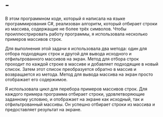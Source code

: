 # -
В этом программном коде, который я написала на языке программирования C#, реализован алгоритм, который отбирает строки из массива, содержащие не более трёх символов. Чтобы проиллюстрировать работу программы, я использовала несколько примеров массивов строк.

Для выполнения этой задачи я использовала два метода: один для отбора подходящих строк и другой для вывода исходного и отфильтрованного массивов на экран. Метод для отбора строк проходит по каждой строке в массиве и добавляет подходящие в новый список. Затем этот список преобразуется обратно в массив и возвращается из метода. Метод для вывода массива на экран просто отображает его содержимое.

Я использовала цикл для перебора примеров массивов строк. Для каждого примера программа отбирает строки, удовлетворяющие заданному условию, и отображает на экране как исходный, так и отфильтрованный массивы. Он успешно отбирает строки из массива и предоставляет результат на экране.